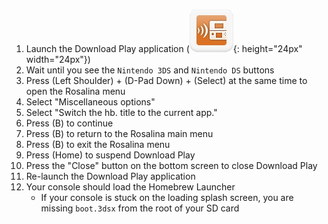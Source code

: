 1. Launch the Download Play application (![](/images/download-play-icon.png){: height="24px" width="24px"})
1. Wait until you see the `Nintendo 3DS` and `Nintendo DS` buttons
1. Press (Left Shoulder) + (D-Pad Down) + (Select) at the same time to open the Rosalina menu
1. Select "Miscellaneous options"
1. Select "Switch the hb. title to the current app."
1. Press (B) to continue
1. Press (B) to return to the Rosalina main menu
1. Press (B) to exit the Rosalina menu
1. Press (Home) to suspend Download Play
1. Press the "Close" button on the bottom screen to close Download Play
1. Re-launch the Download Play application
1. Your console should load the Homebrew Launcher
    + If your console is stuck on the loading splash screen, you are missing `boot.3dsx` from the root of your SD card
